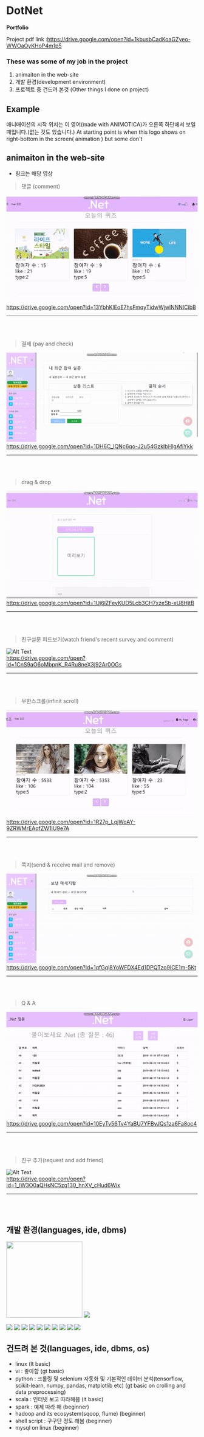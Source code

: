 # DotNet
<b>Portfolio</b>

Project pdf link :https://drive.google.com/open?id=1kbusbCadKoaGZyeo-WWOaOyKHoP4m1p5

### These was some of my job in the project	
1. animaiton in the web-site	
2. 개발 환경(development environment)	
3. 프로젝트 중 건드려 본것 (Other things I done on project)

## Example

 애니매이션의 시작 위치는 이 영어(made with ANIMOTICA)가 오른쪽 하단에서 보일 때입니다.(없는 것도 있습니다.) 
 At starting point is when this logo shows on right-bottom in the screen( animation ) but some don't<br>
 
 
 ## animaiton in the web-site
 * 링크는 해당 영상
 
> 댓글 (comment)

![Alt Text](https://github.com/yegyu/DotNet/blob/master/gif/comment.gif)
<br>
https://drive.google.com/open?id=13YbhKIEoE7hsFmqyTidwWjwlNNNICibB
***
<br>
<br>

> 결제 (pay and check)

![Alt Text](https://github.com/yegyu/DotNet/blob/master/gif/pay.gif)
<br>
https://drive.google.com/open?id=1DH6C_IQNc6qo-J2u54GzkIbHlgAfiYkk
***
<br>
<br>

> drag & drop

![Alt Text](https://github.com/yegyu/DotNet/blob/master/gif/d&d.gif)
<br>
https://drive.google.com/open?id=1Uj6lZFeyKUD5Lcb3CH7xzeSb-xU8HjtB
***
<br>
<br>

> 친구설문 피드보기(watch friend's recent survey and comment)

![Alt Text](https://github.com/yegyu/DotNet/blob/master/gif/frSurFeed.gif)
<br>
https://drive.google.com/open?id=1CnS9aO6oMbpnK_R4Ru8neX3j92Ar0OGs
***
<br>
<br>

> 무한스크롤(infinit scroll)

![Alt Text](https://github.com/yegyu/DotNet/blob/master/gif/infinit.gif)
<br>
https://drive.google.com/open?id=1R27p_LqjWoAY-9ZRWMrEAqfZW1IU9e7A
***
<br>
<br>

> 쪽지(send & receive mail and remove)

![Alt Text](https://github.com/yegyu/DotNet/blob/master/gif/mail.gif)
<br>
https://drive.google.com/open?id=1qfGql8YoWFDX4Ed1DPQTzo9ICE1m-5Kt
***
<br>
<br>

> Q & A

![Alt Text](https://github.com/yegyu/DotNet/blob/master/gif/q&a.gif)
<br>
https://drive.google.com/open?id=10EyTv56Tv4YaBU7YFByJQs1za6Fa8oc4
***
<br>
<br>

> 친구 추가(request and add friend)

![Alt Text](https://github.com/yegyu/DotNet/blob/master/gif/recomFr.gif)
<br>
https://drive.google.com/open?id=1_lW3O0aQHsNC5zq130_hnXV_cHud6Wix
***
<br>
<br>



## 개발 환경(languages, ide, dbms)
<img src="https://images.velog.io/post-images/lockstom/7229f590-7fc8-11e9-bc69-63b1b898b1df/Java%EC%82%AC%EC%A7%84.jpg" width="200px" height="200px"></img>
<img src="https://img1.daumcdn.net/thumb/R800x0/?scode=mtistory2&fname=https%3A%2F%2Ft1.daumcdn.net%2Fcfile%2Ftistory%2F99716D335A01A6381D" width="200px" heigth="200px"></img>

<img src="https://cdn.pixabay.com/photo/2017/08/05/11/16/logo-2582748_960_720.png" width="200px" heigth="200px"></img>
<img src="https://fuzati.com/wp-content/uploads/2016/12/Bootstrap-Logo.png" width="200px" heigth="200px"></img>
<img src="https://upload.wikimedia.org/wikipedia/commons/thumb/9/99/Unofficial_JavaScript_logo_2.svg/1200px-Unofficial_JavaScript_logo_2.svg.png" width="200px" heigth="200px"></img>
<img src="https://poiemaweb.com/img/jquery-logo.png" width="200px" heigth="200px"></img>
<img src="http://www.focustraining.in/new/wp-content/uploads/2018/09/Oracle-SQL-logo.png" width="200px" heigth="200px"></img>
<img src="https://mblogthumb-phinf.pstatic.net/MjAxODAzMDRfNDIg/MDAxNTIwMTQ4ODYzNTI1.pafkG0llpCTnavxBCXoBl4stv5nDS3P-Xcj5CbZF9c8g.Eai6_HfOtmc45TPcoi4rZr0vQk0pu_LRvjigYShqu50g.PNG.feel940/image_1154452801520148641525.png?type=w800" width="200px" heigth="200px"></img>
<img src="http://www.bloter.net/wp-content/uploads/2016/08/eclipse_logo.jpg" width="200px" heigth="200px"></img>
<img src="https://www.viralpatel.net/app/uploads/2016/06/spring-mvc-4-hello-world.png" width="200px" heigth="200px"></img>
<img src="https://t1.daumcdn.net/cfile/tistory/999D624C5A4CCEA223" width="200px" heigth="200px"></img>
<img src="https://www.sourcetreeapp.com/dam/jcr:51aa63f9-8e33-4177-8ef9-54b4bdb09a69/sourcetree_rgb_darkblue_atlassian_1200x630.png" width="200px" heigth="200px"></img>



## 건드려 본 것(languages, ide, dbms, os)
* linux 
(lt basic)
* vi : 좋아함 
(gt basic)
* python : 크롤링 및 selenium 자동화 및 기본적인 데이터 분석(tensorflow, scikit-learn, numpy, pandas, matplotlib etc) 
(gt basic on crolling and data preprocessing)
* scala : 인터넷 보고 따라해봄
(lt basic)
* spark : 예제 따라 해
(beginner)
* hadoop and its ecosystem(sqoop, flume)
(beginner)
* shell script : 구구단 정도 해봄
(beginner)
* mysql on linux
(beginner)


